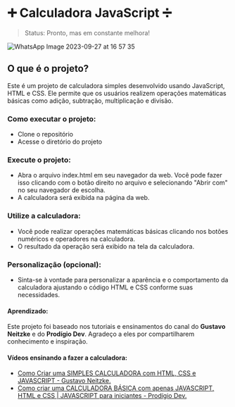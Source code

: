 # ➕ Calculadora JavaScript ➗
> Status: Pronto, mas em constante melhora!

![WhatsApp Image 2023-09-27 at 16 57 35](https://github.com/Luanbarradas/calculadora/assets/129879664/e448e30d-0e21-4f4d-9cf1-ae806b488c72)


## O que é o projeto?
Este é um projeto de calculadora simples desenvolvido usando JavaScript, HTML e CSS. Ele permite que os usuários realizem operações matemáticas básicas como adição, subtração, multiplicação e divisão.

### Como executar o projeto:
+ Clone o repositório
+ Acesse o diretório do projeto
### Execute o projeto:
+ Abra o arquivo index.html em seu navegador da web. Você pode fazer isso clicando com o botão direito no arquivo e selecionando "Abrir com" no seu navegador de escolha.
+ A calculadora será exibida na página da web.
### Utilize a calculadora:
+ Você pode realizar operações matemáticas básicas clicando nos botões numéricos e operadores na calculadora.
+ O resultado da operação será exibido na tela da calculadora.
### Personalização (opcional):
+ Sinta-se à vontade para personalizar a aparência e o comportamento da calculadora ajustando o código HTML e CSS conforme suas necessidades.

#### Aprendizado:
Este projeto foi baseado nos tutoriais e ensinamentos do canal do **Gustavo Neitzke** e do **Prodígio Dev**. Agradeço a eles por compartilharem conhecimento e inspiração.
#### Vídeos ensinando a fazer a calculadora:
+ [Como Criar uma SIMPLES CALCULADORA com HTML, CSS e JAVASCRIPT - Gustavo Neitzke.](https://www.youtube.com/watch?v=42TShjXR0m0)
+ [Como criar uma CALCULADORA BÁSICA com apenas JAVASCRIPT, HTML e CSS | JAVASCRIPT para iniciantes - Prodígio Dev.](https://www.youtube.com/watch?v=RD1c4IhUe7Q)
